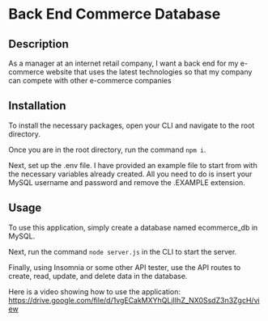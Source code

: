 # Back End Commerce Database

## Description

As a manager at an internet retail company, I want a back end for my e-commerce website that uses the latest technologies so that my company can compete with other e-commerce companies

## Installation

To install the necessary packages, open your CLI and navigate to the root directory.

Once you are in the root directory, run the command `npm i`.

Next, set up the .env file. I have provided an example file to start from with the necessary variables already created. All you need to do is insert your MySQL username and password and remove the .EXAMPLE extension.

## Usage

To use this application, simply create a database named ecommerce_db in MySQL. 

Next, run the command `node server.js` in the CLI to start the server.

Finally, using Insomnia or some other API tester, use the API routes to create, read, update, and delete data in the database.

Here is a video showing how to use the application: https://drive.google.com/file/d/1vgECakMXYhQLjIIhZ_NX0SsdZ3n3ZgcH/view 
